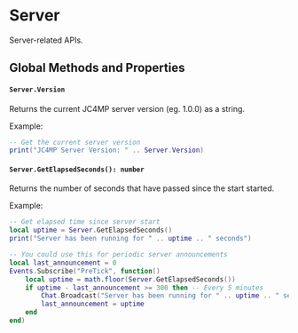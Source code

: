 # Server

Server-related APIs.

## Global Methods and Properties

#### `Server.Version`

Returns the current JC4MP server version (eg. 1.0.0) as a string.

Example:
```lua
-- Get the current server version
print("JC4MP Server Version: " .. Server.Version)
```

#### `Server.GetElapsedSeconds(): number`

Returns the number of seconds that have passed since the start started.

Example:
```lua
-- Get elapsed time since server start
local uptime = Server.GetElapsedSeconds()
print("Server has been running for " .. uptime .. " seconds")

-- You could use this for periodic server announcements
local last_announcement = 0
Events.Subscribe("PreTick", function()
    local uptime = math.floor(Server.GetElapsedSeconds())
    if uptime - last_announcement >= 300 then -- Every 5 minutes
        Chat.Broadcast("Server has been running for " .. uptime .. " seconds")
        last_announcement = uptime
    end
end)
```